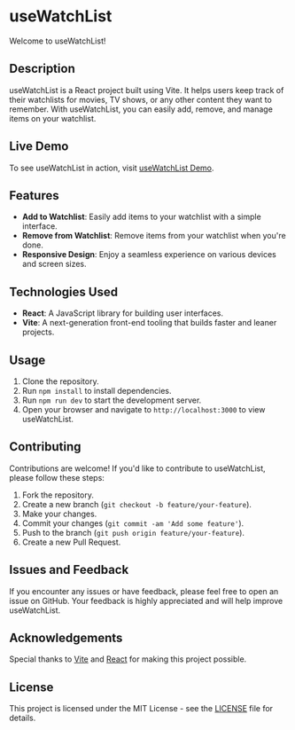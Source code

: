# useWatchList

Welcome to useWatchList!

## Description

useWatchList is a React project built using Vite. It helps users keep track of their watchlists for movies, TV shows, or any other content they want to remember. With useWatchList, you can easily add, remove, and manage items on your watchlist.

## Live Demo

To see useWatchList in action, visit [useWatchList Demo](https://usewatchlists.netlify.app/).

## Features

- **Add to Watchlist**: Easily add items to your watchlist with a simple interface.
- **Remove from Watchlist**: Remove items from your watchlist when you're done.
- **Responsive Design**: Enjoy a seamless experience on various devices and screen sizes.

## Technologies Used

- **React**: A JavaScript library for building user interfaces.
- **Vite**: A next-generation front-end tooling that builds faster and leaner projects.

## Usage

1. Clone the repository.
2. Run `npm install` to install dependencies.
3. Run `npm run dev` to start the development server.
4. Open your browser and navigate to `http://localhost:3000` to view useWatchList.

## Contributing

Contributions are welcome! If you'd like to contribute to useWatchList, please follow these steps:

1. Fork the repository.
2. Create a new branch (`git checkout -b feature/your-feature`).
3. Make your changes.
4. Commit your changes (`git commit -am 'Add some feature'`).
5. Push to the branch (`git push origin feature/your-feature`).
6. Create a new Pull Request.

## Issues and Feedback

If you encounter any issues or have feedback, please feel free to open an issue on GitHub. Your feedback is highly appreciated and will help improve useWatchList.

## Acknowledgements

Special thanks to [Vite](https://vitejs.dev/) and [React](https://reactjs.org/) for making this project possible.

## License

This project is licensed under the MIT License - see the [LICENSE](LICENSE) file for details.
